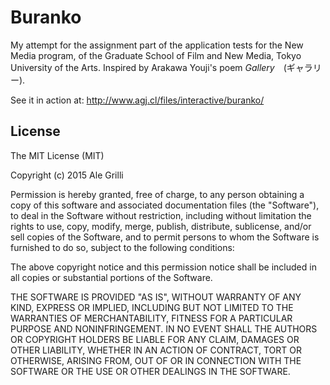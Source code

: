 
Buranko
=======

My attempt for the assignment part of the application tests for the New Media program, of the Graduate School of Film and New Media, Tokyo University of the Arts. Inspired by Arakawa Youji's poem _Gallery_　(ギャラリー).

See it in action at: http://www.agj.cl/files/interactive/buranko/


## License

The MIT License (MIT)

Copyright (c) 2015 Ale Grilli

Permission is hereby granted, free of charge, to any person obtaining a copy
of this software and associated documentation files (the "Software"), to deal
in the Software without restriction, including without limitation the rights
to use, copy, modify, merge, publish, distribute, sublicense, and/or sell
copies of the Software, and to permit persons to whom the Software is
furnished to do so, subject to the following conditions:

The above copyright notice and this permission notice shall be included in
all copies or substantial portions of the Software.

THE SOFTWARE IS PROVIDED "AS IS", WITHOUT WARRANTY OF ANY KIND, EXPRESS OR
IMPLIED, INCLUDING BUT NOT LIMITED TO THE WARRANTIES OF MERCHANTABILITY,
FITNESS FOR A PARTICULAR PURPOSE AND NONINFRINGEMENT. IN NO EVENT SHALL THE
AUTHORS OR COPYRIGHT HOLDERS BE LIABLE FOR ANY CLAIM, DAMAGES OR OTHER
LIABILITY, WHETHER IN AN ACTION OF CONTRACT, TORT OR OTHERWISE, ARISING FROM,
OUT OF OR IN CONNECTION WITH THE SOFTWARE OR THE USE OR OTHER DEALINGS IN
THE SOFTWARE.
